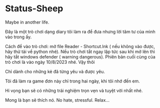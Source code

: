 # Status-Sheep
Maybe in another life.

Đây là một trò chơi dạng diary tôi làm ra để đưa nhưng lời tâm tư của mình vào trong ấy.

Cách để vào trò chơi: mở file Reader - Shortcut.lnk ( nếu không vào được, hãy thử tải về python nhé).
Nếu trò chơi tắt ngay lập tức sau khi mở lên thì hãy tắt windows defender ( warning dangerous).
Phiên bản cuối cùng của trò chơi là vào ngày 10/8/2023 nhé.
Vậy thôi


Chỉ dành cho những kẻ đã từng yêu và được yêu. 

Tôi đã làm ra game đơn này chỉ trong hai ngày, khi tôi nhớ đến em.

Hi vọng bạn sẽ có những trải nghiệm trọn vẹn và tuyệt vời nhất nhé.

Mong là bạn sẽ thích nó. No hate, stressful. Relax... 
